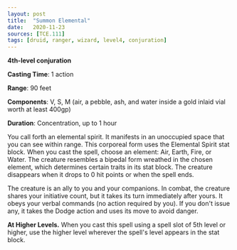```yaml
---
layout: post
title:  "Summon Elemental"
date:   2020-11-23
sources: [TCE.111]
tags: [druid, ranger, wizard, level4, conjuration]
---
```


**4th-level conjuration**

**Casting Time**: 1 action

**Range**: 90 feet

**Components**: V, S, M (air, a pebble, ash, and water inside a gold inlaid vial worth at least 400gp)

**Duration**: Concentration, up to 1 hour

You call forth an elemental spirit. It manifests in an unoccupied space that you can see within range. This corporeal form uses the Elemental Spirit stat block. When you cast the spell, choose an element: Air, Earth, Fire, or Water. The creature resembles a bipedal form wreathed in the chosen element, which determines certain traits in its stat block. The creature disappears when it drops to 0 hit points or when the spell ends. 

The creature is an ally to you and your companions. In combat, the creature shares your initiative count, but it takes its turn immediately after yours. It obeys your verbal commands (no action required by you). If you don't issue any, it takes the Dodge action and uses its move to avoid danger. 

**At Higher Levels.** When you cast this spell using a spell slot of 5th level or higher, use the higher level wherever the spell's level appears in the stat block. 
